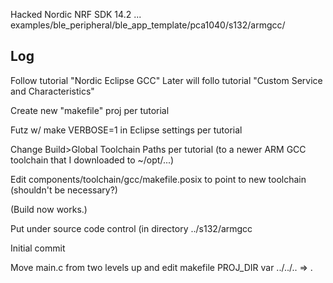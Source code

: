 
Hacked Nordic NRF SDK 14.2 ... examples/ble_peripheral/ble_app_template/pca1040/s132/armgcc/

Log
-

Follow tutorial "Nordic Eclipse GCC"
Later will follo tutorial "Custom Service and Characteristics"

Create new "makefile" proj per tutorial

Futz w/ make VERBOSE=1 in Eclipse settings per tutorial

Change Build>Global Toolchain Paths per tutorial (to a newer ARM GCC toolchain that I downloaded to ~/opt/...)

Edit components/toolchain/gcc/makefile.posix to point to new toolchain (shouldn't be necessary?)

(Build now works.)

Put under source code control (in directory ../s132/armgcc

Initial commit

Move main.c from two levels up and edit makefile PROJ_DIR var ../../.. => .
